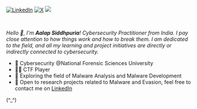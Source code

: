 [![LinkedIn](https://img.shields.io/badge/LinkedIn-%230077B5.svg?logo=linkedin&logoColor=white)](https://linkedin.com/in/Aalapsec) [![X](https://img.shields.io/badge/X-black.svg?logo=X&logoColor=white)](https://x.com/Aalapsec) 
[![](https://visitcount.itsvg.in/api?id=Aalapsec&icon=0&color=0)](https://visitcount.itsvg.in)

<br/>

*Hello 👋, I'm **Aalap Siddhpuria**! Cybersecurity Practitioner from India. I pay close attention to how things work and how to break them. I am dedicated to the field, and all my learning and project initiatives are directly or indirectly connected to cybersecurity.*

- 🔭 Cybersecurity @National Forensic Sciences University
- 👨‍💻 CTF Player
- 🌱 Exploring the field of Malware Analysis and Malware Development
- 💼 Open to research projects related to Malware and Evasion, feel free to contact me on [LinkedIn](https://linkedin.com/in/Aalapsec)

(^_^)
